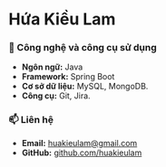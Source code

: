 # Hứa Kiều Lam

### 🔧 Công nghệ và công cụ sử dụng
- **Ngôn ngữ:** Java
- **Framework:** Spring Boot
- **Cơ sở dữ liệu:** MySQL, MongoDB.
- **Công cụ:** Git, Jira.

### 📫 Liên hệ
- **Email:** [huakieulam@gmail.com](mailto:huakieulam@gmail.com)  
- **GitHub:** [github.com/huakieulam](https://github.com/Hua-Kieu-Lam) 
